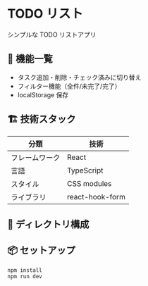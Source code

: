 # TODO リスト

シンプルな TODO リストアプリ

## 🚀 機能一覧

- タスク追加・削除・チェック済みに切り替え
- フィルター機能（全件/未完了/完了）
- localStorage 保存

## 🏗 技術スタック

| 分類           | 技術            |
| -------------- | --------------- |
| フレームワーク | React           |
| 言語           | TypeScript      |
| スタイル       | CSS modules     |
| ライブラリ     | react-hook-form |

## 📁 ディレクトリ構成

## 📦 セットアップ

```
npm install
npm run dev
```
